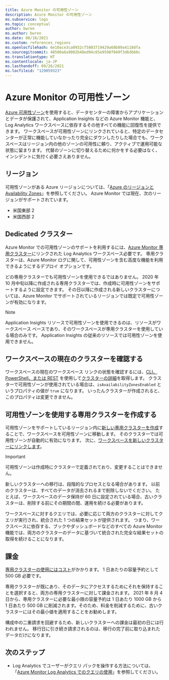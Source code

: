 ```yaml
---
title: Azure Monitor の可用性ゾーン
description: Azure Monitor の可用性ゾーン
ms.subservice: logs
ms.topic: conceptual
author: bwren
ms.author: bwren
ms.date: 08/18/2021
ms.custom: references_regions
ms.openlocfilehash: 6e10ace3ca0932cf5803719429a68b89a4118dfa
ms.sourcegitcommit: 48500a6a9002b48ed94c65e9598f049f3d6db60c
ms.translationtype: HT
ms.contentlocale: ja-JP
ms.lasthandoff: 09/26/2021
ms.locfileid: "129059323"
---
```

# <a name="availability-zones-in-azure-monitor"></a>Azure Monitor の可用性ゾーン

[Azure 可用性ゾーン](../../availability-zones/az-overview.md)を使用すると、データセンターの障害からアプリケーションとデータが保護されて、Application Insights などの Azure Monitor 機能と、Log Analytics ワークスペースに依存するその他すべての機能に回復性を提供できます。 ワークスペースが可用性ゾーンにリンクされていると、特定のデータセンターが正常に機能していなかったり完全にダウンしたりした場合でも、ワークスペースはリージョン内の他のゾーンの可用性に頼り、アクティブで運用可能な状態に留まります。 代替のゾーンに切り替えるために何かをする必要はなく、インシデントに気付く必要さえありません。 


## <a name="regions"></a>リージョン
可用性ゾーンがある Azure リージョンについては、「[Azure のリージョンと Availability Zones](https://azure.microsoft.com/global-infrastructure/geographies/#geographies)」を参照してください。 Azure Monitor では現在、次のリージョンがサポートされています。 

- 米国東部 2
- 米国西部 2

## <a name="dedicated-clusters"></a>Dedicated クラスター
Azure Monitor での可用性ゾーンのサポートを利用するには、[Azure Monitor 専用クラスター](logs-dedicated-clusters.md)にリンクされた Log Analytics ワークスペース必要です。 専用クラスターは、Azure Monitor ログに関して、可用性ゾーンを含む高度な機能を利用できるようにするデプロイ オプションです。

どの専用クラスターでも可用性ゾーンを使用できるではありません。 2020 年 10 月中旬以降に作成される専用クラスターでは、作成時に可用性ゾーンをサポートするように設定できます。 その日以降に作成される新しいクラスターについては、Azure Monitor でサポートされているリージョンでは既定で可用性ゾーンが有効になります。


> [!NOTE]
> Application Insights リソースで可用性ゾーンを使用できるのは、リソースがワークスペース ベースであり、そのワークスペースが専用クラスターを使用している場合のみです。 Application Insights の従来のリソースでは可用性ゾーンを使用できません。


## <a name="determine-current-cluster-for-your-workspace"></a>ワークスペースの現在のクラスターを確認する
ワークスペースの現在のワークスペース リンクの状態を確認するには、[CLI、PowerShell、または REST](logs-dedicated-clusters.md#check-workspace-link-status) を使用して[クラスターの詳細](logs-dedicated-clusters.md#check-cluster-provisioning-status)を取得します。 クラスターで可用性ゾーンが使用されている場合は、`isAvailabilityZonesEnabled` というプロパティの値が `true` になります。 いったんクラスターが作成されると、このプロパティは変更できません。

## <a name="create-dedicated-cluster-with-availability-zone"></a>可用性ゾーンを使用する専用クラスターを作成する
可用性ゾーンをサポートしているリージョン内に[新しい専用クラスターを作成](logs-dedicated-clusters.md#create-a-dedicated-cluster)することで、ワークスペースを可用性ゾーンに移動します。 そのクラスターでは可用性ゾーンが自動的に有効になります。 次に、[ワークスペースを新しいクラスターにリンクします](logs-dedicated-clusters.md#link-a-workspace-to-a-cluster)。

> [!IMPORTANT]
> 可用性ゾーンは作成時にクラスターで定義されており、変更することはできません。

新しいクラスターへの移行は、段階的なプロセスとなる場合があります。 以前のクラスターは、すべてのデータが消去されるまで削除しないでください。 たとえば、ワークスペースのデータ保持が 60 日に設定されている場合、古いクラスターは、削除する前にその期間の間、運用を続ける必要があります。

ワークスペースに対するクエリでは、必要に応じて両方のクラスターに対してクエリが実行され、統合された 1 つの結果セットが提供されます。 つまり、ワークスペースに依存する、ブックやダッシュボードなどのすべての Azure Monitor 機能では、両方のクラスターのデータに基づいて統合された完全な結果セットの取得を続けることになります。

## <a name="billing"></a>課金
[専用クラスターの使用にはコスト](logs-dedicated-clusters.md#create-a-dedicated-cluster)がかかります。 1 日あたりの容量予約として 500 GB 必要です。 

専用クラスターが既にあり、そのデータにアクセスするためにそれを保持することを選択すると、両方の専用クラスターに対して課金されます。 2021 年 8 月 4 日から、専用クラスターに必要な最小限の容量予約は 1 日あたり 1000 GB から 1 日あたり 500 GB に削減されます。そのため、料金を削減するために、古いクラスターにはその最小値を適用することをお勧めします。

構成中の二重請求を回避するため、新しいクラスターへの課金は最初の日には行われません。 移行日に引き続き請求されるのは、移行の完了前に取り込まれたデータだけになります。 


## <a name="next-steps"></a>次のステップ

- Log Analytics でユーザーがクエリ パックを操作する方法については、「[Azure Monitor Log Analytics でのクエリの使用](queries.md)」を参照してください。

